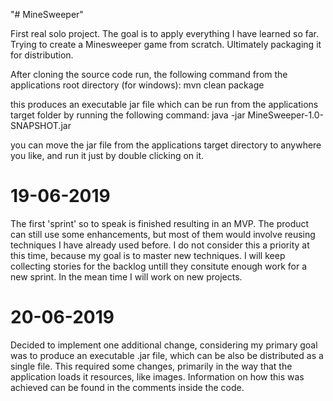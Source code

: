 "# MineSweeper"

First real solo project.
The goal is to apply everything I have learned so far.
Trying to create a Minesweeper game from scratch.
Ultimately packaging it for distribution.

After cloning the source code run, the following command from the applications root directory (for windows):
mvn clean package

this produces an executable jar file which can be run from the applications target folder by running the following command: 
java -jar MineSweeper-1.0-SNAPSHOT.jar

you can move the jar file from the applications target directory to anywhere you like, and run it just by double clicking on it.

# 19-06-2019
The first 'sprint' so to speak is finished resulting in an MVP.
The product can still use some enhancements, but most of them would involve reusing techniques I have already used before.
I do not consider this a priority at this time, because my goal is to master new techniques. 
I will keep collecting stories for the backlog untill they consitute enough work for a new sprint.
In the mean time I will work on new projects.

# 20-06-2019
Decided to implement one additional change, considering my primary goal was to produce an executable .jar file, which can be also be distributed as a single file. This required some changes, primarily in the way that the application loads it resources, like images.
Information on how this was achieved can be found in the comments inside the code.
